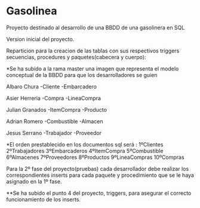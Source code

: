# Gasolinea
Proyecto destinado al desarrollo de una BBDD de una gasolinera en SQL

Version inicial del proyecto.

Reparticion para la creacion de las tablas con sus respectivos triggers secuencias, procedures y paquetes(cabecera y cuerpo):

*Se ha subido a la rama master una imagen que representa el modelo conceptual de la BBDD para que los desarrolladores se guien

Albaro Chura
 -Cliente
 -Embarcadero

Asier Herreria
 -Compra
 -LineaCompra

Julian Granados
 -ItemCompra
 -Producto

Adrian Romero
 -Combustible
 -Almacen

Jesus Serrano
 -Trabajador
 -Proveedor

*El orden prestablecido en los documentos sql será :
1ºClientes 
2ºTrabajadores 
3ºEmbarcaderos 
4ºItemCompra 
5ºCombustible 
6ºAlmacenes
7ºProveedores
8ºProductos
9ºLineaCompras
10ºCompras

Para la 2º fase del proyecto(pruebas) cada desarrollador debe realizar los correspondientes inserts para cada paquete y procedimiento que se le haya asignado en la 1º fase.

**Se ha subido el punto 4 del proyecto, triggers, para asegurar el correcto funcionamiento de los inserts.

